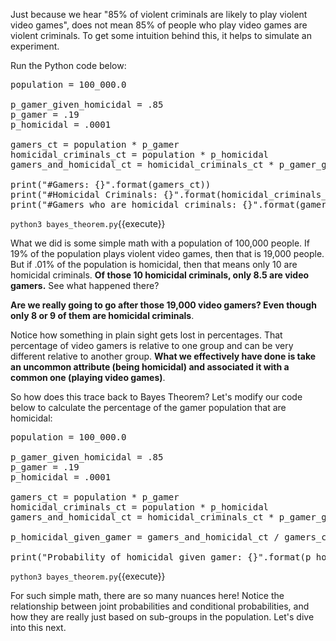 Just because we hear "85% of violent criminals are likely to play violent video games", does not mean 85% of people who play video games are violent criminals.  To get some intuition behind this, it helps to simulate an experiment.

Run the Python code below: 

<pre class="file" data-filename="bayes_theorem.py" data-target="replace">
population = 100_000.0

p_gamer_given_homicidal = .85
p_gamer = .19
p_homicidal = .0001

gamers_ct = population * p_gamer
homicidal_criminals_ct = population * p_homicidal
gamers_and_homicidal_ct = homicidal_criminals_ct * p_gamer_given_homicidal

print("#Gamers: {}".format(gamers_ct))
print("#Homicidal Criminals: {}".format(homicidal_criminals_ct))
print("#Gamers who are homicidal criminals: {}".format(gamers_and_homicidal_ct))
</pre>

`python3 bayes_theorem.py`{{execute}}

What we did is some simple math with a population of 100,000 people. If 19% of the population plays violent video games, then that is 19,000 people. But if .01% of the population is homicidal, then that means only 10 are homicidal criminals. **Of those 10 homicidal criminals, only 8.5 are video gamers.** See what happened there? 

**Are we really going to go after those 19,000 video gamers? Even though only 8 or 9 of them are homicidal criminals**. 

Notice how something in plain sight gets lost in percentages. That percentage of video gamers is relative to one group and can be very different relative to another group.  **What we effectively have done is take an uncommon attribute (being homicidal) and associated it with a common one (playing video games)**. 

So how does this trace back to Bayes Theorem? Let's modify our code below to calculate the percentage of the gamer population that are homicidal:

<pre class="file" data-filename="bayes_theorem.py" data-target="replace">
population = 100_000.0

p_gamer_given_homicidal = .85
p_gamer = .19
p_homicidal = .0001

gamers_ct = population * p_gamer
homicidal_criminals_ct = population * p_homicidal
gamers_and_homicidal_ct = homicidal_criminals_ct * p_gamer_given_homicidal

p_homicidal_given_gamer = gamers_and_homicidal_ct / gamers_ct

print("Probability of homicidal given gamer: {}".format(p_homicidal_given_gamer))
</pre>

`python3 bayes_theorem.py`{{execute}}


For such simple math, there are so many nuances here! Notice the relationship between joint probabilities and conditional probabilities, and how they are really just based on sub-groups in the population. Let's dive into this next.